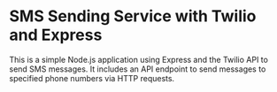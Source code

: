 # SMS Sending Service with Twilio and Express

This is a simple Node.js application using Express and the Twilio API to send SMS messages. It includes an API endpoint to send messages to specified phone numbers via HTTP requests.
